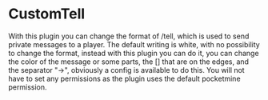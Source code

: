 # CustomTell
With this plugin you can change the format of /tell, which is used to send private messages to a player. 
The default writing is white, with no possibility to change the format, instead with this plugin you can do it, you can change the color of the message or some parts, the [] that are on the edges, and the separator "->", obviously a config is available to do this. 
You will not have to set any permissions as the plugin uses the default pocketmine permission.
